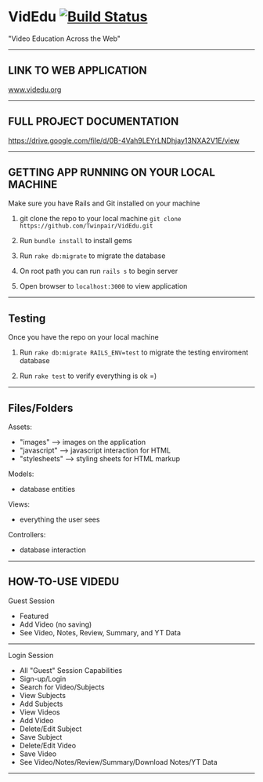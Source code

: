 # VidEdu  [![Build Status](https://travis-ci.org/Twinpair/VidEdu.svg?branch=master)](https://travis-ci.org/Twinpair/VidEdu)

"Video Education Across the Web"

------------------------------------------------------------------------------------
LINK TO WEB APPLICATION 
------------------------------------------------------------------------------------


www.videdu.org


------------------------------------------------------------------------------------
FULL PROJECT DOCUMENTATION
------------------------------------------------------------------------------------


https://drive.google.com/file/d/0B-4Vah9LEYrLNDhjay13NXA2V1E/view


------------------------------------------------------------------------------------
GETTING APP RUNNING ON YOUR LOCAL MACHINE
------------------------------------------------------------------------------------
Make sure you have Rails and Git installed on your machine

1) git clone the repo to your local machine `git clone https://github.com/Twinpair/VidEdu.git`

2) Run `bundle install` to install gems

3) Run `rake db:migrate` to migrate the database

4) On root path you can run `rails s` to begin server

5) Open browser to `localhost:3000` to view application

------------------------------------------------------------------------------------
Testing 
------------------------------------------------------------------------------------
Once you have the repo on your local machine

1) Run `rake db:migrate RAILS_ENV=test` to migrate the testing enviroment database

2) Run `rake test` to verify everything is ok =)

------------------------------------------------------------------------------------
Files/Folders
------------------------------------------------------------------------------------

Assets:
- "images" --> images on the application
- "javascript" --> javascript interaction for HTML
- "stylesheets" --> styling sheets for HTML markup

Models:
- database entities

Views:
- everything the user sees

Controllers:
- database interaction


------------------------------------------------------------------------------------
HOW-TO-USE VIDEDU
------------------------------------------------------------------------------------

Guest Session
- Featured
- Add Video (no saving)
- See Video, Notes, Review, Summary, and YT Data

------------------------------------------------------------------------------------

Login Session
- All "Guest" Session Capabilities
- Sign-up/Login
- Search for Video/Subjects
- View Subjects
- Add Subjects
- View Videos
- Add Video
- Delete/Edit Subject
- Save Subject
- Delete/Edit Video
- Save Video
- See Video/Notes/Review/Summary/Download Notes/YT Data

------------------------------------------------------------------------------------



